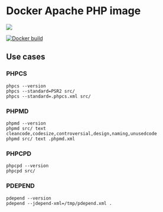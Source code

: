 # Docker Apache PHP image

[![](https://images.microbadger.com/badges/image/jeremycurny/ci-php.svg)](http://microbadger.com/images/jeremycurny/ci-php)

[![Docker build](http://dockeri.co/image/jeremycurny/ci-php)](https://hub.docker.com/r/jeremycurny/ci-php/)

## Use cases

### PHPCS

```
phpcs --version
phpcs --standard=PSR2 src/
phpcs --standard=.phpcs.xml src/
```

### PHPMD

```
phpmd --version
phpmd src/ text cleancode,codesize,controversial,design,naming,unusedcode
phpmd src/ text .phpmd.xml
```

### PHPCPD

```
phpcpd --version
phpcpd src/
```

### PDEPEND

```
pdepend --version
pdepend --jdepend-xml=/tmp/pdepend.xml .
```

